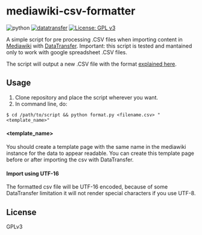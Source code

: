 
# mediawiki-csv-formatter

![python](https://img.shields.io/badge/made%20with-python-blue)
[![datatransfer](https://img.shields.io/badge/works%20with-datatransfer-green)](https://www.mediawiki.org/wiki/Extension:Data_Transfer)
[![License: GPL v3](https://img.shields.io/badge/License-GPLv3-blue.svg)](https://www.gnu.org/licenses/gpl-3.0)
 
A simple script for pre processing .CSV files when importing content in [Mediawiki](https://www.mediawiki.org) with [DataTransfer](https://www.mediawiki.org/wiki/Extension:Data_Transfer).
Important: this script is tested and mantained only to work with google spreadsheet .CSV files.

The script will output a new .CSV file with the format [explained here](https://www.mediawiki.org/wiki/Extension:Data_Transfer#Importing_CSV_files).

Usage
-----

1. Clone repository and place the script wherever you want.
2. In command line, do:

`$ cd /path/to/script && python format.py <filename.csv> "<template_name>"`

#### <template_name>
You should create a template page with the same name in the mediawiki instance for the data to appear readable. You can create this template page before or after importing the csv with DataTransfer.

#### Import using UTF-16
The formatted csv file will be UTF-16 encoded, because of some DataTransfer limitation it will not render special characters if you use UTF-8.

License
-------

GPLv3
